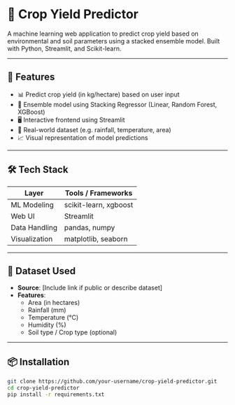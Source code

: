 # 🌾 Crop Yield Predictor

A machine learning web application to predict crop yield based on environmental and soil parameters using a stacked ensemble model. Built with Python, Streamlit, and Scikit-learn.

---

## 🚀 Features

- 📊 Predict crop yield (in kg/hectare) based on user input
- 🧠 Ensemble model using Stacking Regressor (Linear, Random Forest, XGBoost)
- 🖥️ Interactive frontend using Streamlit
- 📁 Real-world dataset (e.g. rainfall, temperature, area)
- 📈 Visual representation of model predictions

---

## 🛠 Tech Stack

| Layer        | Tools / Frameworks            |
|--------------|-------------------------------|
| ML Modeling  | scikit-learn, xgboost         |
| Web UI       | Streamlit                     |
| Data Handling| pandas, numpy                 |
| Visualization| matplotlib, seaborn           |

---

## 📂 Dataset Used

- **Source**: [Include link if public or describe dataset]
- **Features**: 
  - Area (in hectares)
  - Rainfall (mm)
  - Temperature (°C)
  - Humidity (%)
  - Soil type / Crop type (optional)

---

## 📦 Installation

```bash
git clone https://github.com/your-username/crop-yield-predictor.git
cd crop-yield-predictor
pip install -r requirements.txt
